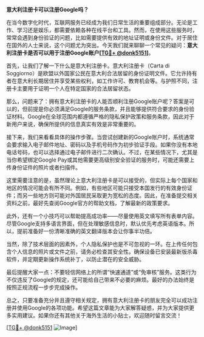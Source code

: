 **意大利注册卡可以注册Google吗？**

在当今数字化时代，互联网服务已经成为我们日常生活的重要组成部分。无论是工作、学习还是娱乐，都需要依赖各种在线平台和工具。然而，在使用这些服务时，常常会遇到身份验证的问题，比如需要提供有效的地址证明或身份文件。对于居住在国外的人士来说，这个问题尤为突出。今天我们就来聊聊一个常见的疑问：**意大利注册卡是否可以用于注册Google账户[[TG💪+ @donk5151](https://t.me/s/donk5151)]**。

首先，让我们了解一下什么是意大利注册卡。意大利注册卡（Carta di Soggiorno）是欧盟以外国家公民在意大利合法居留的身份证明文件。它允许持有者在意大利长期居住并享受某些权利，如工作许可、教育机会等。与护照不同，注册卡主要用于证明一个人在特定国家的合法居留状态。

那么，问题来了：拥有意大利注册卡的人能否顺利注册Google账户呢？答案是可以的，但前提是你必须满足Google的服务条款，并且能够提供符合要求的身份验证材料。Google在全球范围内都遵循严格的隐私保护政策和服务条款，因此对于新用户来说，确保所提供的信息真实有效是非常重要的。

接下来，我们来看看具体的操作步骤。当尝试创建新的Google账户时，系统通常会要求输入电子邮件地址、密码以及手机号码作为初步验证手段。如果你没有本地电话号码，也可以选择通过电子邮件进行二次确认。不过，在某些情况下，尤其是当你希望绑定Google Pay或其他需要更高级别安全验证的服务时，可能还需要上传身份证件的照片或者扫描件。

这里需要注意的是，虽然理论上意大利注册卡是可以接受的，但实际上每个国家和地区的情况可能会有所不同。例如，有些地区可能只接受本国发行的有效身份证件；而另一些地方则可能对外国居民采取更为宽松的态度。因此，在准备提交相关资料之前，最好先查阅Google官方的帮助文档，了解最新的政策要求。

此外，还有一个小技巧可以帮助提高成功率——尽量使用英文填写所有表单内容。尽管Google支持多语言界面，但在处理敏感信息时，默认优先考虑英语版本。所以，提前准备好一份清晰准确的英文翻译版本会让你事半功倍。

当然，除了技术层面的因素外，个人隐私保护也是不可忽视的一环。在上传任何包含个人信息的照片或文件之前，请务必检查其安全性。确保设备已安装最新版杀毒软件，并定期更新操作系统补丁，以防止潜在的安全威胁。

最后提醒大家一点：不要轻信网络上的所谓“快速通道”或“免审核”服务。这类行为不仅违反了Google的规定，还可能给自己带来不必要的麻烦。最好的办法始终是按照正规流程一步步完成操作。

总之，只要准备充分并且遵守相关规定，拥有意大利注册卡的朋友完全可以成功注册并使用Google的各项功能。希望这篇文章能为大家解答疑惑，并为大家提供更多实用建议。如果你还有其他关于海外生活的小贴士，欢迎随时留言交流！

[[TG💪+ @donk5151](https://t.me/s/donk5151) ![Image](https://i.postimg.cc/rwNCRYN7/Snipaste-2025-04-30-17-27-05.png)]